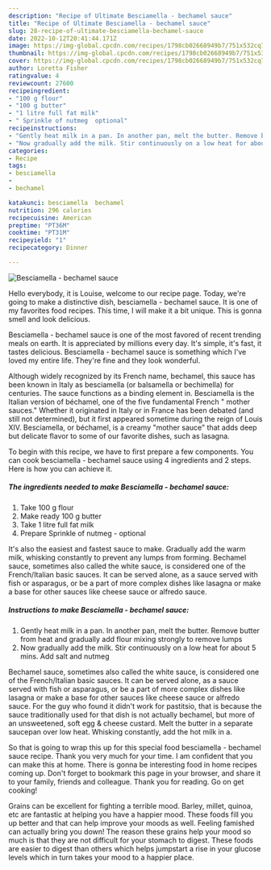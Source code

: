 ```yaml
---
description: "Recipe of Ultimate Besciamella - bechamel sauce"
title: "Recipe of Ultimate Besciamella - bechamel sauce"
slug: 28-recipe-of-ultimate-besciamella-bechamel-sauce
date: 2022-10-12T20:41:44.171Z
image: https://img-global.cpcdn.com/recipes/1798cb02668949b7/751x532cq70/besciamella-bechamel-sauce-recipe-main-photo.jpg
thumbnail: https://img-global.cpcdn.com/recipes/1798cb02668949b7/751x532cq70/besciamella-bechamel-sauce-recipe-main-photo.jpg
cover: https://img-global.cpcdn.com/recipes/1798cb02668949b7/751x532cq70/besciamella-bechamel-sauce-recipe-main-photo.jpg
author: Loretta Fisher
ratingvalue: 4
reviewcount: 27600
recipeingredient:
- "100 g flour"
- "100 g butter"
- "1 litre full fat milk"
- " Sprinkle of nutmeg  optional"
recipeinstructions:
- "Gently heat milk in a pan. In another pan, melt the butter. Remove butter from heat and gradually add flour mixing strongly to remove lumps"
- "Now gradually add the milk. Stir continuously on a low heat for about 5 mins. Add salt and nutmeg"
categories:
- Recipe
tags:
- besciamella
- 
- bechamel

katakunci: besciamella  bechamel 
nutrition: 296 calories
recipecuisine: American
preptime: "PT36M"
cooktime: "PT31M"
recipeyield: "1"
recipecategory: Dinner

---
```



![Besciamella - bechamel sauce](https://img-global.cpcdn.com/recipes/1798cb02668949b7/751x532cq70/besciamella-bechamel-sauce-recipe-main-photo.jpg)

Hello everybody, it is Louise, welcome to our recipe page. Today, we're going to make a distinctive dish, besciamella - bechamel sauce. It is one of my favorites food recipes. This time, I will make it a bit unique. This is gonna smell and look delicious.

Besciamella - bechamel sauce is one of the most favored of recent trending meals on earth. It is appreciated by millions every day. It's simple, it's fast, it tastes delicious. Besciamella - bechamel sauce is something which I've loved my entire life. They're fine and they look wonderful.

Although widely recognized by its French name, bechamel, this sauce has been known in Italy as besciamella (or balsamella or bechimella) for centuries. The sauce functions as a binding element in. Besciamella is the Italian version of béchamel, one of the five fundamental French &#34; mother sauces.&#34; Whether it originated in Italy or in France has been debated (and still not determined), but it first appeared sometime during the reign of Louis XIV. Besciamella, or béchamel, is a creamy &#34;mother sauce&#34; that adds deep but delicate flavor to some of our favorite dishes, such as lasagna.


To begin with this recipe, we have to first prepare a few components. You can cook besciamella - bechamel sauce using 4 ingredients and 2 steps. Here is how you can achieve it.

<!--inarticleads1-->

##### The ingredients needed to make Besciamella - bechamel sauce:

1. Take 100 g flour
1. Make ready 100 g butter
1. Take 1 litre full fat milk
1. Prepare  Sprinkle of nutmeg - optional


It&#39;s also the easiest and fastest sauce to make. Gradually add the warm milk, whisking constantly to prevent any lumps from forming. Bechamel sauce, sometimes also called the white sauce, is considered one of the French/Italian basic sauces. It can be served alone, as a sauce served with fish or asparagus, or be a part of more complex dishes like lasagna or make a base for other sauces like cheese sauce or alfredo sauce. 

<!--inarticleads2-->

##### Instructions to make Besciamella - bechamel sauce:

1. Gently heat milk in a pan. In another pan, melt the butter. Remove butter from heat and gradually add flour mixing strongly to remove lumps
1. Now gradually add the milk. Stir continuously on a low heat for about 5 mins. Add salt and nutmeg


Bechamel sauce, sometimes also called the white sauce, is considered one of the French/Italian basic sauces. It can be served alone, as a sauce served with fish or asparagus, or be a part of more complex dishes like lasagna or make a base for other sauces like cheese sauce or alfredo sauce. For the guy who found it didn&#39;t work for pastitsio, that is because the sauce traditionally used for that dish is not actually bechamel, but more of an unsweetened, soft egg &amp; cheese custard. Melt the butter in a separate saucepan over low heat. Whisking constantly, add the hot milk in a. 

So that is going to wrap this up for this special food besciamella - bechamel sauce recipe. Thank you very much for your time. I am confident that you can make this at home. There is gonna be interesting food in home recipes coming up. Don't forget to bookmark this page in your browser, and share it to your family, friends and colleague. Thank you for reading. Go on get cooking!

Grains can be excellent for fighting a terrible mood. Barley, millet, quinoa, etc are fantastic at helping you have a happier mood. These foods fill you up better and that can help improve your moods as well. Feeling famished can actually bring you down! The reason these grains help your mood so much is that they are not difficult for your stomach to digest. These foods are easier to digest than others which helps jumpstart a rise in your glucose levels which in turn takes your mood to a happier place.
